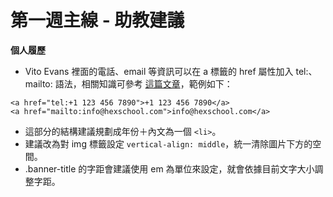 # **第一週主線 - 助教建議**
**個人履歷**
* Vito Evans 裡面的電話、email 等資訊可以在 a 標籤的 href 屬性加入 tel:、mailto: 語法，相關知識可參考 [這篇文章](https://ithelp.ithome.com.tw/articles/10273744)，範例如下：
```
<a href="tel:+1 123 456 7890">+1 123 456 7890</a>
<a href="mailto:info@hexschool.com">info@hexschool.com</a>
```
* 這部分的結構建議規劃成年份＋內文為一個 `<li>`。
* 建議改為對 img 標籤設定 `vertical-align: middle`，統一清除圖片下方的空間。
* .banner-title 的字距會建議使用 em 為單位來設定，就會依據目前文字大小調整字距。
